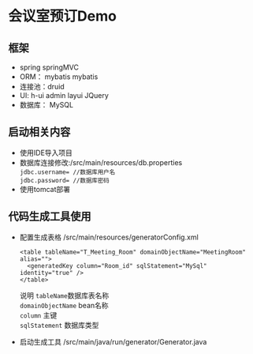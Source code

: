 # 会议室预订Demo
## 框架
- spring springMVC
- ORM： mybatis mybatis
- 连接池：druid
- UI: h-ui admin layui JQuery
- 数据库： MySQL
## 启动相关内容
- 使用IDE导入项目
- 数据库连接修改:/src/main/resources/db.properties <br>
  `jdbc.username= //数据库用户名`<br>
  `jdbc.password= //数据库密码`<br>
 - 使用tomcat部署

## 代码生成工具使用
- 配置生成表格
  /src/main/resources/generatorConfig.xml
  
  ```
  <table tableName="T_Meeting_Room" domainObjectName="MeetingRoom" alias="">
    <generatedKey column="Room_id" sqlStatement="MySql" identity="true" />
  </table>
  ```
    说明 
  `tableName`数据库表名称 <br>
  `domainObjectName` bean名称<br>
  `column` 主键<br>
  `sqlStatement` 数据库类型<br>
- 启动生成工具
  /src/main/java/run/generator/Generator.java

